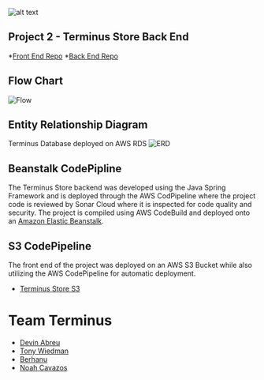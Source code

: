 ![alt text](http://terminus-front.s3-website-us-east-1.amazonaws.com/assets/images/logo.png)
## Project 2 - Terminus Store Back End

*[Front End Repo](https://github.com/220620-java/p2-terminus-frontend)
*[Back End Repo](https://github.com/220620-java/p2-terminus-backend)

## Flow Chart
![Flow](https://i.ibb.co/GFnq16Q/image-4.png)

## Entity Relationship Diagram
Terminus Database deployed on AWS RDS
![ERD](https://i.ibb.co/cNPFWBQ/ERD.png)

## Beanstalk CodePipline
The Terminus Store backend was developed using the Java Spring Framework and is deployed through the AWS CodPipeline where the project code is reviewed by Sonar Cloud where it is inspected for code quality and security. The project is compiled using AWS CodeBuild and deployed onto an [Amazon Elastic Beanstalk](http://p2terminusoms-env.eba-fcyktpid.us-east-1.elasticbeanstalk.com/).

## S3 CodePipeline
The front end of the project was deployed on an AWS S3 Bucket while also utilizing the AWS CodePipeline for automatic deployment.
* [Terminus Store S3](http://terminus-front.s3-website-us-east-1.amazonaws.com/)

# Team Terminus
* [Devin Abreu](https://github.com/devinabreu10)
* [Tony Wiedman](https://github.com/tonywied17)
* [Berhanu](https://github.com/berhanusg)
* [Noah Cavazos](https://github.com/Woodsgump)

